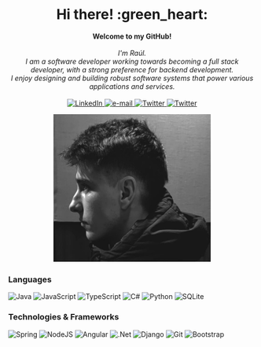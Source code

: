 <h1 align="center">Hi there! :green_heart:</h1>

<p align="center">
    <b>Welcome to my GitHub!</b><br><br>
    <i>
        I'm Raúl.<br>
        I am a software developer working towards becoming a full stack developer, with a strong preference for backend development. <br>
        I enjoy designing and building robust software systems that power various applications and services.<br>
    </i><br>
    <a href="https://www.linkedin.com/in/raulperezvaliente/">
        <img src="https://img.shields.io/badge/linkedin-%230077B5.svg?style=for-the-badge&logo=linkedin&logoColor=white&color=%2316FF00" alt="LinkedIn">
    </a>
    <a href="mailto:raulpvaliente@gmail.com">
        <img src="https://img.shields.io/badge/Gmail-D14836?style=for-the-badge&logo=gmail&logoColor=white&color=%2316FF00" alt="e-mail">
    </a>
    <a href="https://twitter.com/raulpvaliente">
        <img src="https://img.shields.io/badge/Twitter-%231DA1F2.svg?style=for-the-badge&logo=Twitter&logoColor=white&color=%2316FF00" alt="Twitter">
    </a>
    <a href="https://www.instagram.com/raulpvaliente/">
        <img src="https://img.shields.io/badge/Instagram-%23E4405F.svg?style=for-the-badge&logo=Instagram&logoColor=white&color=%2316FF00" alt="Twitter">
    </a>  
</p>

<p align="center">
  <img width="320" height="300" src="raul-photo.jpg">
</p>

### Languages
![Java](https://img.shields.io/badge/java-%23ED8B00.svg?style=for-the-badge&logo=openjdk&logoColor=white)
![JavaScript](https://img.shields.io/badge/javascript-%23323330.svg?style=for-the-badge&logo=javascript&logoColor=%23F7DF1E)
![TypeScript](https://img.shields.io/badge/typescript-%23007ACC.svg?style=for-the-badge&logo=typescript&logoColor=white)
![C#](https://img.shields.io/badge/c%23-%23239120.svg?style=for-the-badge&logo=c-sharp&logoColor=white)
![Python](https://img.shields.io/badge/python-3670A0?style=for-the-badge&logo=python&logoColor=ffdd54)
![SQLite](https://img.shields.io/badge/sqlite-%2307405e.svg?style=for-the-badge&logo=sqlite&logoColor=white)

### Technologies & Frameworks
![Spring](https://img.shields.io/badge/spring-%236DB33F.svg?style=for-the-badge&logo=spring&logoColor=white)
![NodeJS](https://img.shields.io/badge/node.js-6DA55F?style=for-the-badge&logo=node.js&logoColor=white)
![Angular](https://img.shields.io/badge/angular-%23DD0031.svg?style=for-the-badge&logo=angular&logoColor=white)
![.Net](https://img.shields.io/badge/.NET-5C2D91?style=for-the-badge&logo=.net&logoColor=white)
![Django](https://img.shields.io/badge/django-%23092E20.svg?style=for-the-badge&logo=django&logoColor=white)
![Git](https://img.shields.io/badge/git-%23F05033.svg?style=for-the-badge&logo=git&logoColor=white)
![Bootstrap](https://img.shields.io/badge/bootstrap-%238511FA.svg?style=for-the-badge&logo=bootstrap&logoColor=white)



